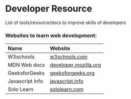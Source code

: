 # Developer Resource
List of tools/resource/docs to improve skills of developers

### Websites to learn web development:
|Name|Website|
|:-------|:------|
W3schools|[w3schools.com](https://www.w3schools.com)
MDN Web docs|[developer.mozilla.org](https://developer.mozilla.org/en-US)
GeeksforGeeks|[geeksforgeeks.org](https://www.geeksforgeeks.org)
Javascript Info|[javascript.info](https://javascript.info)
Solo Learn| [sololearn.com](https://www.sololearn.com/en/home)
